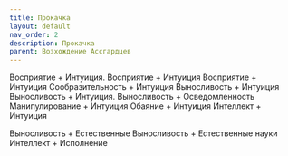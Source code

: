 ```yaml
---
title: Прокачка
layout: default
nav_order: 2
description: Прокачка
parent: Возхождение Ассгардцев
---
```


Восприятие + Интуиция.
Восприятие + Интуиция
Восприятие + Интуиция
Сообразительность + Интуиция
Выносливость + Интуиция
Выносливость + Интуиция.
Выносливость + Осведомленность
Манипулирование + Интуиция
Обаяние + Интуиция
Интеллект + Интуиция

Выносливость + Естественные
Выносливость + Естественные науки
Интеллект + Исполнение
